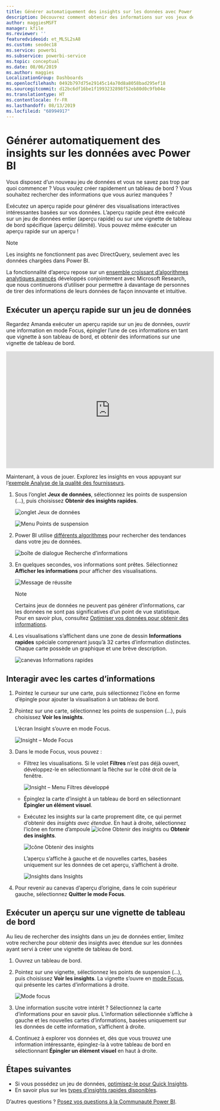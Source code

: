 ```yaml
---
title: Générer automatiquement des insights sur les données avec Power BI
description: Découvrez comment obtenir des informations sur vos jeux de données et vignettes de tableaux de bord.
author: maggiesMSFT
manager: kfile
ms.reviewer: ''
featuredvideoid: et_MLSL2sA8
ms.custom: seodec18
ms.service: powerbi
ms.subservice: powerbi-service
ms.topic: conceptual
ms.date: 08/06/2019
ms.author: maggies
LocalizationGroup: Dashboards
ms.openlocfilehash: 0492b797d75e29145c14a70d8a8058bad295ef18
ms.sourcegitcommit: d12bc6df16be1f1993232898f52eb80d0c9fb04e
ms.translationtype: HT
ms.contentlocale: fr-FR
ms.lasthandoff: 08/13/2019
ms.locfileid: "68994917"
---
```

# <a name="generate-data-insights-automatically-with-power-bi"></a>Générer automatiquement des insights sur les données avec Power BI
Vous disposez d’un nouveau jeu de données et vous ne savez pas trop par quoi commencer ?  Vous voulez créer rapidement un tableau de bord ?  Vous souhaitez rechercher des informations que vous auriez manquées ?

Exécutez un aperçu rapide pour générer des visualisations interactives intéressantes basées sur vos données. L’aperçu rapide peut être exécuté sur un jeu de données entier (aperçu rapide) ou sur une vignette de tableau de bord spécifique (aperçu délimité). Vous pouvez même exécuter un aperçu rapide sur un aperçu !

> [!NOTE]
> Les insights ne fonctionnent pas avec DirectQuery, seulement avec les données chargées dans Power BI.
> 

La fonctionnalité d’aperçu repose sur un [ensemble croissant d’algorithmes analytiques avancés](service-insight-types.md) développés conjointement avec Microsoft Research, que nous continuerons d’utiliser pour permettre à davantage de personnes de tirer des informations de leurs données de façon innovante et intuitive.

## <a name="run-quick-insights-on-a-dataset"></a>Exécuter un aperçu rapide sur un jeu de données
Regardez Amanda exécuter un aperçu rapide sur un jeu de données, ouvrir une information en mode Focus, épingler l’une de ces informations en tant que vignette à son tableau de bord, et obtenir des informations sur une vignette de tableau de bord.

<iframe width="560" height="315" src="https://www.youtube.com/embed/et_MLSL2sA8" frameborder="0" allowfullscreen></iframe>


Maintenant, à vous de jouer. Explorez les insights en vous appuyant sur l’[exemple Analyse de la qualité des fournisseurs](sample-supplier-quality.md).

1. Sous l’onglet **Jeux de données**, sélectionnez les points de suspension (…), puis choisissez **Obtenir des insights rapides**.
   
    ![onglet Jeux de données](media/service-insights/power-bi-ellipses.png)
   
    ![Menu Points de suspension](media/service-insights/power-bi-tab.png)
2. Power BI utilise [différents algorithmes](service-insight-types.md) pour rechercher des tendances dans votre jeu de données.
   
    ![boîte de dialogue Recherche d’informations](media/service-insights/pbi_autoinsightssearching.png)
3. En quelques secondes, vos informations sont prêtes.  Sélectionnez **Afficher les informations** pour afficher des visualisations.
   
    ![Message de réussite](media/service-insights/pbi_autoinsightsuccess.png)
   
    > [!NOTE]
    > Certains jeux de données ne peuvent pas générer d’informations, car les données ne sont pas significatives d’un point de vue statistique.  Pour en savoir plus, consultez [Optimiser vos données pour obtenir des informations](service-insights-optimize.md).
    > 
    
4. Les visualisations s’affichent dans une zone de dessin **Informations rapides** spéciale comprenant jusqu’à 32 cartes d’information distinctes. Chaque carte possède un graphique et une brève description.
   
    ![canevas Informations rapides](media/service-insights/power-bi-insights.png)

## <a name="interact-with-the-insight-cards"></a>Interagir avec les cartes d’informations

1. Pointez le curseur sur une carte, puis sélectionnez l’icône en forme d’épingle pour ajouter la visualisation à un tableau de bord.

2. Pointez sur une carte, sélectionnez les points de suspension (...), puis choisissez **Voir les insights**. 

    L’écran Insight s’ouvre en mode Focus.
   
    ![Insight – Mode Focus](media/service-insights/power-bi-insight-focus.png)
3. Dans le mode Focus, vous pouvez :
   
   * Filtrez les visualisations. Si le volet **Filtres** n’est pas déjà ouvert, développez-le en sélectionnant la flèche sur le côté droit de la fenêtre.

       ![Insight – Menu Filtres développé](media/service-insights/power-bi-insights-filter-new.png)
   * Épinglez la carte d’insight à un tableau de bord en sélectionnant **Épingler un élément visuel**.
   * Exécutez les insights sur la carte proprement dite, ce qui permet d’obtenir des *insights avec étendue*. En haut à droite, sélectionnez l’icône en forme d’ampoule ![icône Obtenir des insights](media/service-insights/power-bi-bulb-icon.png) ou **Obtenir des insights**.
     
       ![Icône Obtenir des insights](media/service-insights/pbi-autoinsights-tile.png)
     
     L’aperçu s’affiche à gauche et de nouvelles cartes, basées uniquement sur les données de cet aperçu, s’affichent à droite.
     
       ![Insights dans Insights](media/service-insights/power-bi-insights-on-insights-new.png)
4. Pour revenir au canevas d’aperçu d’origine, dans le coin supérieur gauche, sélectionnez **Quitter le mode Focus**.

## <a name="run-insights-on-a-dashboard-tile"></a>Exécuter un aperçu sur une vignette de tableau de bord
Au lieu de rechercher des insights dans un jeu de données entier, limitez votre recherche pour obtenir des insights avec étendue sur les données ayant servi à créer une vignette de tableau de bord. 

1. Ouvrez un tableau de bord.
2. Pointez sur une vignette, sélectionnez les points de suspension (...), puis choisissez **Voir les insights**. La vignette s’ouvre en [mode Focus](service-focus-mode.md), qui présente les cartes d’informations à droite.    
   
    ![Mode focus](media/service-insights/pbi-insights-tile.png)    
3. Une information suscite votre intérêt ? Sélectionnez la carte d’informations pour en savoir plus. L’information sélectionnée s’affiche à gauche et les nouvelles cartes d’informations, basées uniquement sur les données de cette information, s’affichent à droite.    
4. Continuez à explorer vos données et, dès que vous trouvez une information intéressante, épinglez-la à votre tableau de bord en sélectionnant **Épingler un élément visuel** en haut à droite.

## <a name="next-steps"></a>Étapes suivantes
- Si vous possédez un jeu de données, [optimisez-le pour Quick Insights](service-insights-optimize.md).
- En savoir plus sur les [types d’insights rapides disponibles](service-insight-types.md).

D’autres questions ? [Posez vos questions à la Communauté Power BI](http://community.powerbi.com/).

